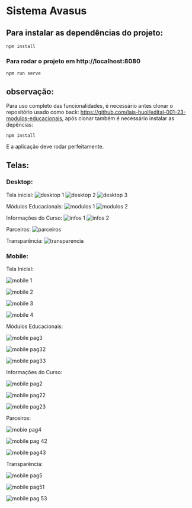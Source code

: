 # Sistema Avasus

## Para instalar as dependências do projeto:
```
npm install
```

### Para rodar o projeto em http://localhost:8080
```
npm run serve
```
## observação:
Para uso completo das funcionalidades, é necessário antes clonar o repositório usado como back: https://github.com/lais-huol/edital-001-23-modulos-educacionais, após clonar também é necessário instalar as depências:
```
npm install
```
E a aplicação deve rodar perfeitamente.

## Telas:


### Desktop:
Tela inicial:
![desktop 1](https://user-images.githubusercontent.com/70917640/211425876-02011d9b-5078-487d-bf57-bd2e3e50c4be.png)
![desktop 2](https://user-images.githubusercontent.com/70917640/211425878-a4f5cba0-d522-4406-a4c3-0161349bb284.png)
![desktop 3](https://user-images.githubusercontent.com/70917640/211425882-4c7b3cdf-2d71-41cc-a185-4110a411510d.png)

Módulos Educacionais:
![modulos 1](https://user-images.githubusercontent.com/70917640/211425901-5919d1a9-dbe6-405f-81af-31ad33bd018a.png)
![modulos 2](https://user-images.githubusercontent.com/70917640/211425904-9eada2d9-6b28-48fa-af6f-0d97cea88d71.png)

Informações do Curso:
![infos 1](https://user-images.githubusercontent.com/70917640/211425883-c8d8c34d-858b-43bf-9356-df52f3eccd46.png)
![infos 2](https://user-images.githubusercontent.com/70917640/211425885-e1c445d5-55c9-447f-881f-2b22b938dc8a.png)

Parceiros:
![parceiros](https://user-images.githubusercontent.com/70917640/211425907-134cdd3c-5381-44a3-8d33-284a48ebf795.png)

Transparência:
![transparencia](https://user-images.githubusercontent.com/70917640/211425911-4db4c2c1-d2cf-463d-9f6b-3c9fdc9ae68a.png)

### Mobile:
Tela Inicial:

![mobile 1](https://user-images.githubusercontent.com/70917640/216196602-5dd1dc24-0112-4813-b03d-27ceec6b1a82.png)

![mobile 2](https://user-images.githubusercontent.com/70917640/216196607-052fd6af-c782-4bcd-9906-2b577df1a4e8.png)

![mobile 3](https://user-images.githubusercontent.com/70917640/216196609-676f0724-5de2-438a-8b4c-0d625dae348a.png)

![mobile 4](https://user-images.githubusercontent.com/70917640/216196612-de073fe8-70c2-4481-95de-881468489d51.png)


Módulos Educacionais:

![mobile pag3](https://user-images.githubusercontent.com/70917640/216197276-01873ebb-d355-40d3-9d09-18f6fde107b6.png)

![mobile pag32](https://user-images.githubusercontent.com/70917640/216197283-4ff04112-d52f-4e3e-ad7f-970408c30096.png)

![mobile pag33](https://user-images.githubusercontent.com/70917640/216197286-1432de0c-c030-4fe4-9102-948e7624c137.png)


Informações do Curso:

![mobile pag2](https://user-images.githubusercontent.com/70917640/216197273-ae869ae8-1f26-4acd-b9ee-59ed59e7f3be.png)

![mobile pag22](https://user-images.githubusercontent.com/70917640/216197278-7f2750f8-7a1c-4217-b081-c1fcdb462089.png)

![mobile pag23](https://user-images.githubusercontent.com/70917640/216197279-c04d90e6-aaaa-4eda-87fd-e69fa6e9842a.png)


Parceiros:

![mobie pag4](https://user-images.githubusercontent.com/70917640/216197267-e17ed1f1-0b85-4493-9197-2363f6cf14b1.png)

![mobile pag 42](https://user-images.githubusercontent.com/70917640/216197269-255d4b28-3e8e-4615-9bb1-86446a377456.png)

![mobile pag43](https://user-images.githubusercontent.com/70917640/216197289-56b6ed97-8425-400c-81a5-89330215ba10.png)


Transparência:

![mobile pag5](https://user-images.githubusercontent.com/70917640/216197277-69cb4a22-1842-4970-a6ea-99e9f0f8c1c2.png)

![mobile pag51](https://user-images.githubusercontent.com/70917640/216197290-5da0b433-589d-4e2b-95f6-f4c935980d1e.png)

![mobile pag 53](https://user-images.githubusercontent.com/70917640/216197272-83b7d39e-50cd-4c09-8b7c-b285c3648c1d.png)
